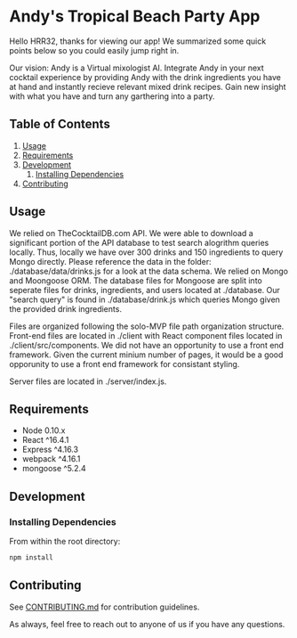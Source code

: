 # Andy's Tropical Beach Party App

Hello HRR32, thanks for viewing our app! We summarized some quick points below so you could easily jump right in. 

Our vision: Andy is a Virtual mixologist AI. Integrate Andy in your next cocktail experience by providing Andy with the drink ingredients you have at hand and instantly recieve relevant mixed drink recipes. Gain new insight with what you have and turn any garthering into a party.

## Table of Contents

1. [Usage](#Usage)
1. [Requirements](#requirements)
1. [Development](#development)
    1. [Installing Dependencies](#installing-dependencies)
1. [Contributing](#contributing)

## Usage

We relied on TheCocktailDB.com API. We were able to download a significant portion of the API database to test search alogrithm queries locally. Thus, locally we have over 300 drinks and 150 ingredients to query Mongo directly. Please reference the data in the folder: ./database/data/drinks.js for a look at the data schema. We relied on Mongo and Moongoose ORM. The database files for Mongoose are split into seperate files for drinks, ingredients, and users located at ./database. Our "search query" is found in ./database/drink.js which queries Mongo given the provided drink ingredients. 

Files are organized following the solo-MVP file path organization structure. Front-end files are located in ./client with React component files located in ./client/src/components. We did not have an opportunity to use a front end framework. Given the current minium number of pages, it would be a good opporunity to use a front end framework for consistant styling. 

Server files are located in ./server/index.js.

## Requirements

- Node 0.10.x
- React ^16.4.1
- Express ^4.16.3
- webpack ^4.16.1
- mongoose ^5.2.4

## Development

### Installing Dependencies

From within the root directory:

```sh
npm install
```

## Contributing

See [CONTRIBUTING.md](CONTRIBUTING.md) for contribution guidelines.

As always, feel free to reach out to anyone of us if you have any questions. 
